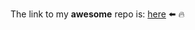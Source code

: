 The link to my **awesome** repo is: [here](https://github.com/BlueJotas/geospatial-data-project) ⬅️ 🔥